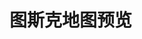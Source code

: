 # 图斯克地图预览

<div id="map" style="height: 600px;"></div>

<link rel="stylesheet" href="https://unpkg.com/leaflet/dist/leaflet.css" />
<script src="https://unpkg.com/leaflet/dist/leaflet.js"></script>
<script src="docs/assets/js/map.js"></script>